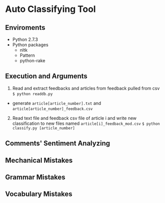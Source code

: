 # Auto Classifying Tool

## Enviroments
* Python 2.7.3
* Python packages
	* nltk
	* Pattern
	* python-rake 

## Execution and Arguments
1. Read and extract feedbacks and articles from feedback pulled from csv
`$ python readdb.py`
 - generate `article[article_number].txt` and `article[article_number]_feedback.csv`
2. Read text file and feedback csv file of article i and write new classification to new files named `article[i]_feedback_mod.csv`
`$ python classify.py [article_number]`

## Comments' Sentiment Analyzing

## Mechanical Mistakes
## Grammar Mistakes
## Vocabulary Mistakes